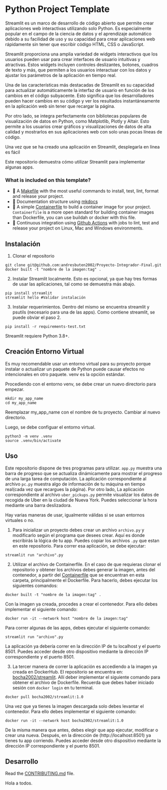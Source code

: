 
# Python Project Template

Streamlit es un marco de desarrollo de código abierto que permite crear aplicaciones web interactivas utilizando solo Python. Es especialmente popular en el campo de la ciencia de datos y el aprendizaje automático debido a su facilidad de uso y su capacidad para crear aplicaciones web rápidamente sin tener que escribir código HTML, CSS o JavaScript.

Streamlit proporciona una amplia variedad de widgets interactivos que los usuarios pueden usar para crear interfaces de usuario intuitivas y atractivas. Estos widgets incluyen controles deslizantes, botones, cuadros de texto y más, que permiten a los usuarios interactuar con los datos y ajustar los parámetros de la aplicación en tiempo real.

Una de las características más destacadas de Streamlit es su capacidad para actualizar automáticamente la interfaz de usuario en función de los cambios en el código subyacente. Esto significa que los desarrolladores pueden hacer cambios en su código y ver los resultados instantáneamente en la aplicación web sin tener que recargar la página.

Por otro lado, se integra perfectamente con bibliotecas populares de visualización de datos en Python, como Matplotlib, Plotly y Altair. Esto permite a los usuarios crear gráficos y visualizaciones de datos de alta calidad y mostrarlos en sus aplicaciones web con solo unas pocas líneas de código.

Una vez que se ha creado una aplicación en Streamlit, desplegarla en línea es fácil

Este repositorio demuestra cómo utilizar Streamlit para implementar algunas apps.


### What is included on this template?  
- 🤖 A [Makefile](Makefile) with the most useful commands to install, test, lint, format and release your project.
- 📃 Documentation structure using [mkdocs](http://www.mkdocs.org)
- 🐋 A simple [Containerfile](Containerfile) to build a container image for your project.  
  `Containerfile` is a more open standard for building container images than Dockerfile, you can use buildah or docker with this file.
- 🔄 Continuous integration using [Github Actions](.github/workflows/) with jobs to lint, test and release your project on Linux, Mac and Windows environments.



## Instalación
1. Clonar el repositorio
```shell
git clone git@github.com:andresbuten2002/Proyecto-Integrador-Final.git
docker built -t "nombre de la imagen:tag" .
```
2. Instalar Streamlit localmente. Esto es opcional, ya que hay tres formas de usar las aplicaciones, tal como se demuestra más abajo.
```shell
pip install streamlit
streamlit hello #Validar instalación
```
3. Instalar requerimientos. Dentro del mismo se encuentra streamlit y psutils (necesario para una de las apps). Como contiene streamlit, se puede obviar el paso 2.
```shell
pip install -r requirements-test.txt
```

Streamlit requiere Python 3.8+.

## Creación Entorno Virtual
Es muy recomendable usar un entorno virtual para su proyecto porque instalar o actualizar un paquete de Python puede causar efectos no intencionales en otro paquete. venv es la opción estándar.

Procediendo con el entorno venv, se debe crear un nuevo directorio para empezar.
```shell
mkdir my_app_name
cd my_app_name
```
Reemplazar my_app_name con el nombre de tu proyecto. Cambiar al nuevo directorio.

Luego, se debe configuar el entorno virtual.
```shell
python3 -m venv .venv
source .venv/bin/activate
```

## Uso
Este repositorio dispone de tres programas para utilizar. `app.py` muestra una barra de progreso que se actualiza dinámicamente para mostrar el progreso de una larga tarea de computación. La aplicación correspondiente al archivo `pc.py` muestra algo de información de tu máquina en tiempo real(cada vez que recargues la página). Por otro lado, La aplicación correspondiente al archivo `uber_pickups.py` permite visualizar los datos de recogida de Uber en la ciudad de Nueva York. Puedes seleccionar la hora mediante una barra deslizadora.

Hay varias maneras de usar, igualmente válidas si se usan entornos virtuales o no.
1. Para inicializar un proyecto debes crear un archivo `archivo.py` y modificarlo según el programa que desees crear. Aquí es donde escribirás la lógica de tu app. Puedes copiar los archivos `.py` que estan en este repositorio.
Para correr esa aplicación, se debe ejecutar:
```shell
streamlit run "archivo".py
```
2. Utilizar el archivo de Containerfile. En el caso de que requieras clonar el repositorio y obtener los archivos debes generar la imagen, antes del contenedor, a partir del [Containerfile](https://github.com/andresbuten2002/Proyecto-Integrador-Final/blob/main/Containerfile) que se encuentran en esta carpeta, principalmente el Dockerfile. Para hacerlo, debes ejecutar los siguientes comandos:

```shell
docker built -t "nombre de la imagen:tag" .
```

Con la imagen ya creada, procedes a crear el contenedor. Para ello debes implementar el siguiente comando:
```shell
docker run -it --network host "nombre de la imagen:tag"
```
Para correr algunas de las apps, debes ejecutar el siguiente comando:

```shell
streamlit run "archivo".py
```

La aplicación ya debería correr en la dirección IP de tu localhost y el puerto 8501. Puedes acceder desde otro dispositivo mediante la dirección IP correspondiente y el puerto 8501.

3. La tercer manera de correr la aplicación es accediendo a la imagen ya creada en DockerHub. El repositorio se encuentra en: [bocha2002/streamlit](https://hub.docker.com/repository/docker/bocha2002/streamlit/general). Allí deber implementar el siguiente comando para obtener el archivo de Dockerfile. Recuerda que debes haber iniciado sesión con `docker login` en tu terminal.

```shell
docker pull bocha2002/streamlit:1.0
```

Una vez que ya tienes la imagen descargada solo debes levantar el contenedor. Para ello debes implementar el siguiente comando:
```shell
docker run -it --network host bocha2002/streamlit:1.0
```
De la misma manera que antes, debes elegir que app ejecutar, modificar o crear una nueva. Después, en la dirección de (http://localhost:8501) ya tienes tu app corriendo. Puedes acceder desde otro dispositivo mediante la dirección IP correspondiente y el puerto 8501.


## Desarrollo

Read the [CONTRIBUTING.md](CONTRIBUTING.md) file.

Hola a todos.
